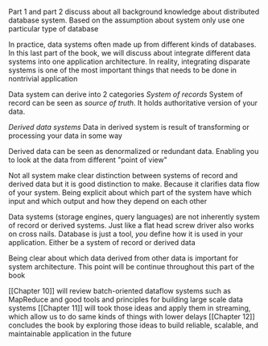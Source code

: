 Part 1 and part 2 discuss about all background knowledge about distributed database system. Based on the assumption about system only use one particular type of database

In practice, data systems often made up from different kinds of databases. In this last part of the book, we will discuss about integrate different data systems into one application architecture. In reality, integrating disparate systems is one of the most important things that needs to be done in nontrivial application 

Data system can derive into 2 categories
*System of records* 
	System of record can be seen as *source of truth*. It holds authoritative version of your data. 

*Derived data systems*
	Data in derived system is result of transforming or processing your data in some way

Derived data can be seen as denormalized or redundant data. Enabling you to look at the data from different "point of view"

Not all system make clear distinction between systems of record and derived data but it is good distinction to make. Because it clarifies data flow of your system. Being explicit about which part of the system have which input and which output and how they depend on each other 

Data systems (storage engines, query languages) are not inherently system of record or derived systems. Just like a flat head screw driver also works on cross nails. Database is just a tool, *you* define how it is used in your application. Either be a system of record or derived data

Being clear about which data derived from other data is important for system architecture. This point will be continue throughout this part of the book

[[Chapter 10]] will review batch-oriented dataflow systems such as MapReduce and good tools and principles for building large scale data systems
[[Chapter 11]] will took those ideas and apply them in streaming, which allow us to do same kinds of things with lower delays 
[[Chapter 12]] concludes the book by exploring those ideas to build reliable, scalable, and maintainable application in the future


